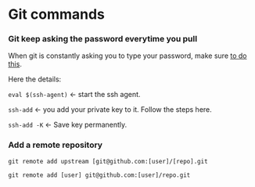 # Git commands

### Git keep asking the password everytime you pull

When git is constantly asking you to type your password, make sure [to do this](https://stackoverflow.com/questions/10032461/git-keeps-asking-me-for-my-ssh-key-passphrase).

Here the details:

`eval $(ssh-agent)` <- start the ssh agent.

`ssh-add` <- you add your private key to it. Follow the steps here.

`ssh-add -K` <- Save key permanently.


### Add a remote repository

``git remote add upstream [git@github.com:[user]/[repo].git``

``git remote add [user] git@github.com:[user]/repo.git``
